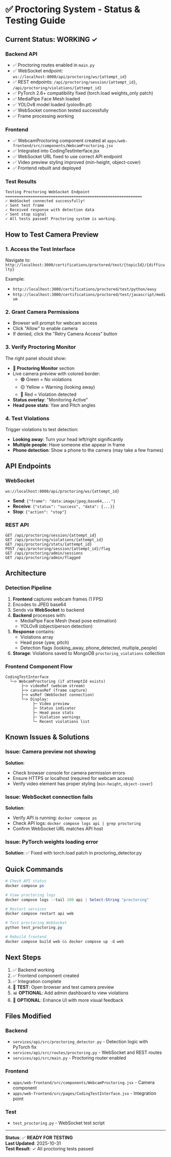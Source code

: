 # ✅ Proctoring System - Status & Testing Guide

## Current Status: **WORKING** ✓

### Backend API
- ✅ Proctoring routes enabled in `main.py`
- ✅ WebSocket endpoint: `ws://localhost:8000/api/proctoring/ws/{attempt_id}`
- ✅ REST endpoints: `/api/proctoring/session/{attempt_id}`, `/api/proctoring/violations/{attempt_id}`
- ✅ PyTorch 2.6+ compatibility fixed (torch.load weights_only patch)
- ✅ MediaPipe Face Mesh loaded
- ✅ YOLOv8 model loaded (yolov8n.pt)
- ✅ WebSocket connection tested successfully
- ✅ Frame processing working

### Frontend
- ✅ WebcamProctoring component created at `apps/web-frontend/src/components/WebcamProctoring.jsx`
- ✅ Integrated into CodingTestInterface.jsx
- ✅ WebSocket URL fixed to use correct API endpoint
- ✅ Video preview styling improved (min-height, object-cover)
- ✅ Frontend rebuilt and deployed

### Test Results
```
Testing Proctoring WebSocket Endpoint
============================================================
✓ WebSocket connected successfully!
✓ Sent test frame
✓ Received response with detection data
✓ Sent stop signal
✓ All tests passed! Proctoring system is working.
```

## How to Test Camera Preview

### 1. Access the Test Interface
Navigate to: `http://localhost:3000/certifications/proctored/test/{topicId}/{difficulty}`

Example:
- `http://localhost:3000/certifications/proctored/test/python/easy`
- `http://localhost:3000/certifications/proctored/test/javascript/medium`

### 2. Grant Camera Permissions
- Browser will prompt for webcam access
- Click "Allow" to enable camera
- If denied, click the "Retry Camera Access" button

### 3. Verify Proctoring Monitor
The right panel should show:
- **🎥 Proctoring Monitor** section
- Live camera preview with colored border:
  - 🟢 Green = No violations
  - 🟡 Yellow = Warning (looking away)
  - 🔴 Red = Violation detected
- **Status overlay**: "Monitoring Active"
- **Head pose stats**: Yaw and Pitch angles

### 4. Test Violations
Trigger violations to test detection:
- **Looking away**: Turn your head left/right significantly
- **Multiple people**: Have someone else appear in frame
- **Phone detection**: Show a phone to the camera (may take a few frames)

## API Endpoints

### WebSocket
```
ws://localhost:8000/api/proctoring/ws/{attempt_id}
```
- **Send**: `{"frame": "data:image/jpeg;base64,..."}`
- **Receive**: `{"status": "success", "data": {...}}`
- **Stop**: `{"action": "stop"}`

### REST API
```
GET /api/proctoring/session/{attempt_id}
GET /api/proctoring/violations/{attempt_id}
GET /api/proctoring/stats/{attempt_id}
POST /api/proctoring/session/{attempt_id}/flag
GET /api/proctoring/admin/sessions
GET /api/proctoring/admin/flagged
```

## Architecture

### Detection Pipeline
1. **Frontend** captures webcam frames (1 FPS)
2. Encodes to JPEG base64
3. Sends via **WebSocket** to backend
4. **Backend** processes with:
   - MediaPipe Face Mesh (head pose estimation)
   - YOLOv8 (object/person detection)
5. **Response** contains:
   - Violations array
   - Head pose (yaw, pitch)
   - Detection flags (looking_away, phone_detected, multiple_people)
6. **Storage**: Violations saved to MongoDB `proctoring_violations` collection

### Frontend Component Flow
```
CodingTestInterface
  └─> WebcamProctoring (if attemptId exists)
       ├─> videoRef (webcam stream)
       ├─> canvasRef (frame capture)
       ├─> wsRef (WebSocket connection)
       └─> Display:
            ├─ Video preview
            ├─ Status indicator
            ├─ Head pose stats
            ├─ Violation warnings
            └─ Recent violations list
```

## Known Issues & Solutions

### Issue: Camera preview not showing
**Solution**: 
- Check browser console for camera permission errors
- Ensure HTTPS or localhost (required for webcam access)
- Verify video element has proper styling (`min-height`, `object-cover`)

### Issue: WebSocket connection fails
**Solution**:
- Verify API is running: `docker compose ps`
- Check API logs: `docker compose logs api | grep proctoring`
- Confirm WebSocket URL matches API host

### Issue: PyTorch weights loading error
**Solution**: ✅ Fixed with torch.load patch in proctoring_detector.py

## Quick Commands

```powershell
# Check API status
docker compose ps

# View proctoring logs
docker compose logs --tail 100 api | Select-String "proctoring"

# Restart services
docker compose restart api web

# Test proctoring WebSocket
python test_proctoring.py

# Rebuild frontend
docker compose build web && docker compose up -d web
```

## Next Steps

1. ✅ Backend working
2. ✅ Frontend component created
3. ✅ Integration complete
4. 🔄 **TEST**: Open browser and test camera preview
5. 📊 **OPTIONAL**: Add admin dashboard to view violations
6. 🎨 **OPTIONAL**: Enhance UI with more visual feedback

## Files Modified

### Backend
- `services/api/src/proctoring_detector.py` - Detection logic with PyTorch fix
- `services/api/src/routes/proctoring.py` - WebSocket and REST routes
- `services/api/src/main.py` - Proctoring router enabled

### Frontend  
- `apps/web-frontend/src/components/WebcamProctoring.jsx` - Camera component
- `apps/web-frontend/src/pages/CodingTestInterface.jsx` - Integration point

### Test
- `test_proctoring.py` - WebSocket test script

---

**Status**: ✅ **READY FOR TESTING**  
**Last Updated**: 2025-10-31  
**Test Result**: ✓ All proctoring tests passed
